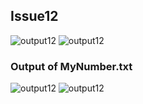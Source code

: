 ## Issue12
![output12](https://github.com/STIW3054-A192/stiw3054-issues-LimWenLiang/blob/master/images/issue12-1.png)
![output12](https://github.com/STIW3054-A192/stiw3054-issues-LimWenLiang/blob/master/images/issue12-2.png)
</br>

### Output of MyNumber.txt
![output12](https://github.com/STIW3054-A192/stiw3054-issues-LimWenLiang/blob/master/images/issue12_MyNumber.txt-1.png)
![output12](https://github.com/STIW3054-A192/stiw3054-issues-LimWenLiang/blob/master/images/issue12_MyNumber.txt-2.png)